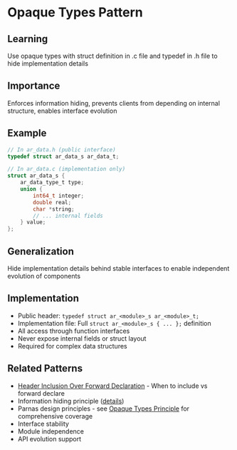 # Opaque Types Pattern

## Learning
Use opaque types with struct definition in .c file and typedef in .h file to hide implementation details

## Importance
Enforces information hiding, prevents clients from depending on internal structure, enables interface evolution

## Example
```c
// In ar_data.h (public interface)
typedef struct ar_data_s ar_data_t;

// In ar_data.c (implementation only)
struct ar_data_s {
    ar_data_type_t type;
    union {
        int64_t integer;
        double real;
        char *string;
        // ... internal fields
    } value;
};
```

## Generalization
Hide implementation details behind stable interfaces to enable independent evolution of components

## Implementation
- Public header: `typedef struct ar_<module>_s ar_<module>_t;`
- Implementation file: Full `struct ar_<module>_s { ... };` definition
- All access through function interfaces
- Never expose internal fields or struct layout
- Required for complex data structures

## Related Patterns
- [Header Inclusion Over Forward Declaration](header-inclusion-over-forward-declaration.md) - When to include vs forward declare
- Information hiding principle ([details](information-hiding-principle.md))
- Parnas design principles - see [Opaque Types Principle](opaque-types-principle.md) for comprehensive coverage
- Interface stability
- Module independence
- API evolution support